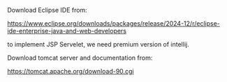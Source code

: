 
Download Eclipse IDE from:

https://www.eclipse.org/downloads/packages/release/2024-12/r/eclipse-ide-enterprise-java-and-web-developers


to implement JSP Servelet, we need premium version of intellij.


Download tomcat server and documentation from:

https://tomcat.apache.org/download-90.cgi
 
